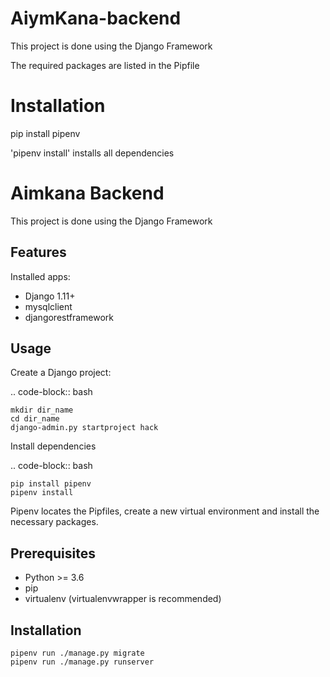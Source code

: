# AiymKana-backend

This project is done using the Django Framework

The required packages are listed in the Pipfile

# Installation

pip install pipenv

'pipenv install' installs all dependencies

Aimkana Backend
=======================

This project is done using the Django Framework

Features
---------

Installed apps:

* Django 1.11+
* mysqlclient
* djangorestframework

Usage
-----

Create a Django project:

.. code-block:: bash

    mkdir dir_name
    cd dir_name
    django-admin.py startproject hack

Install dependencies

.. code-block:: bash

    pip install pipenv
	pipenv install

Pipenv locates the Pipfiles, create a new virtual environment and install the necessary packages.

Prerequisites
-------------

- Python >= 3.6
- pip
- virtualenv (virtualenvwrapper is recommended)

Installation
------------
	pipenv run ./manage.py migrate
	pipenv run ./manage.py runserver
